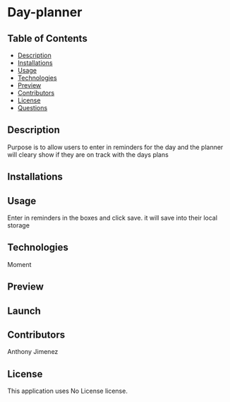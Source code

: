 # Day-planner
  ## Table of Contents
  - [Description](#Description)
  - [Installations](#Installations)
  - [Usage](#Usage)
  - [Technologies](#Technologies)
  - [Preview](#Preview)
  - [Contributors](#Contributors)
  - [License](#License)
  - [Questions](#Questions)
  ## Description
  Purpose is to allow users to enter in reminders for the day and the planner will cleary show if they are on track with the days plans
  
  ## Installations
  

  ## Usage
  Enter in reminders in the boxes and click save. it will save into their local storage

  ## Technologies
  Moment

  ## Preview
  

  ## Launch

  ## Contributors
  Anthony Jimenez

  ## License
  This application uses No License license. 
  </br>
